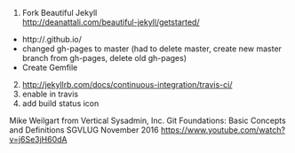 
1. Fork Beautiful Jekyll<br/>http://deanattali.com/beautiful-jekyll/getstarted/
  * http://<user>.github.io/<project>
  * changed gh-pages to master (had to delete master, create new master branch from gh-pages, delete old gh-pages)
  * Create Gemfile
2. http://jekyllrb.com/docs/continuous-integration/travis-ci/
3. enable in travis
4. add build status icon


Mike Weilgart from Vertical Sysadmin, Inc.
Git Foundations: Basic Concepts and Definitions
SGVLUG November 2016
https://www.youtube.com/watch?v=j6Se3jH60dA
